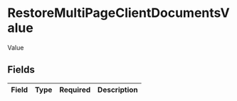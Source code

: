 # RestoreMultiPageClientDocumentsValue

Value


## Fields

| Field       | Type        | Required    | Description |
| ----------- | ----------- | ----------- | ----------- |